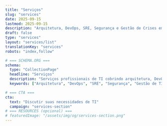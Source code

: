 ```yaml
---
title: "Serviços"
slug: "services"
date: 2025-09-15
lastmod: 2025-09-15
description: "Arquitetura, DevOps, SRE, Segurança e Gestão de Crises em TI — serviços projetados para oferecer confiabilidade, escalabilidade e controle de custos mensuráveis."
draft: false
type: "services"
layout: "services/list"
translationKey: "services"
robots: "index,follow"

# === SCHEMA.ORG ===
schema:
  type: "CollectionPage"
  headline: "Serviços"
  description: "Serviços profissionais de TI cobrindo arquitetura, DevOps, engenharia de confiabilidade, segurança e gestão de crises."
  keywords: ["Arquitetura", "DevOps", "SRE", "Segurança", "Gestão de TI"]

# === CTA ===
cta:
  text: "Discutir suas necessidades de TI"
  campaign: "services-section"
# === RESOURCES (opcional) ===
# featuredImage: "/assets/img/og/services-section.png"
---
```

